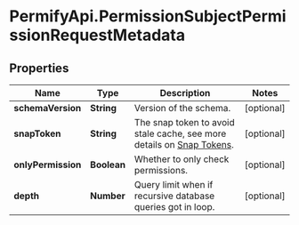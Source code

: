 # PermifyApi.PermissionSubjectPermissionRequestMetadata

## Properties

Name | Type | Description | Notes
------------ | ------------- | ------------- | -------------
**schemaVersion** | **String** | Version of the schema. | [optional] 
**snapToken** | **String** | The snap token to avoid stale cache, see more details on [Snap Tokens](../../operations/snap-tokens). | [optional] 
**onlyPermission** | **Boolean** | Whether to only check permissions. | [optional] 
**depth** | **Number** | Query limit when if recursive database queries got in loop. | [optional] 


